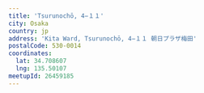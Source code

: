 ```yaml
---
title: 'Tsurunochō, 4−１１'
city: Osaka
country: jp
address: 'Kita Ward, Tsurunochō, 4−１１ 朝日プラザ梅田'
postalCode: 530-0014
coordinates:
  lat: 34.708607
  lng: 135.50107
meetupId: 26459185
---
```


